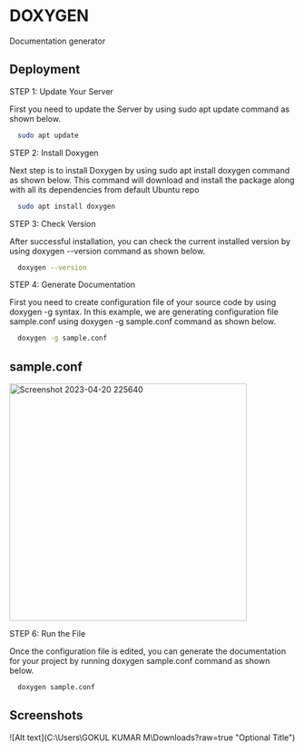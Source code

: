 
# DOXYGEN

Documentation generator


## Deployment
STEP 1: Update Your Server

First you need to update the Server by using sudo apt update command as shown below.

```bash
  sudo apt update
```
STEP 2: Install Doxygen

Next step is to install Doxygen by using sudo apt install doxygen command as shown below. This command will download and install the package along with all its dependencies from default Ubuntu repo

```bash
  sudo apt install doxygen
```
STEP 3: Check Version

After successful installation, you can check the current installed version by using doxygen --version command as shown below.

```bash
  doxygen --version
```
STEP 4: Generate Documentation

First you need to create configuration file of your source code by using doxygen -g <file> syntax. In this example, we are generating configuration file sample.conf using doxygen -g sample.conf command as shown below.

```bash
  doxygen -g sample.conf
```


## sample.conf 

<img width="418" alt="Screenshot 2023-04-20 225640" src="https://user-images.githubusercontent.com/84590536/233444725-319f4ed3-54cd-425e-97a5-d320adcad39d.png">





STEP 6: Run the File

Once the configuration file is edited, you can generate the documentation for your project by running doxygen sample.conf command as shown below.

```bash
  doxygen sample.conf
```

## 
## Screenshots

![Alt text](C:\Users\GOKUL KUMAR M\Downloads?raw=true "Optional Title")



